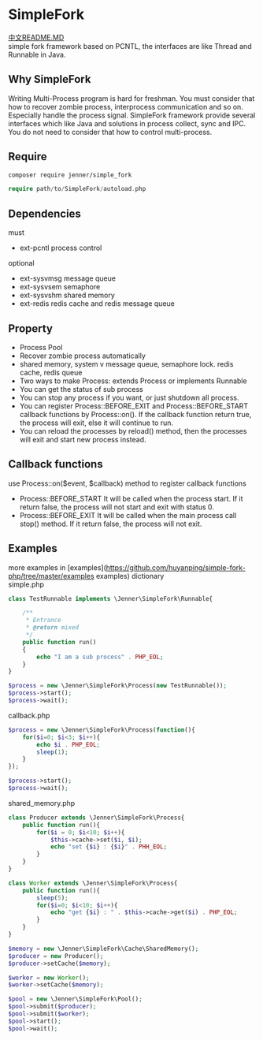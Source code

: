 SimpleFork
===================
[中文README.MD](https://github.com/huyanping/simple-fork-php/blob/master/README.ZH.MD)  
simple fork framework based on PCNTL, the interfaces are like Thread and Runnable in Java.

Why SimpleFork
------------------------
Writing Multi-Process program is hard for freshman. You must consider that how to recover zombie process, interprocess communication and so on. Especially handle the process signal.
SimpleFork framework provide several interfaces which like Java and solutions in process collect, sync and IPC. You do not need to consider that how to control multi-process.

Require
---------------------
```bash
composer require jenner/simple_fork
```
```php
require path/to/SimpleFork/autoload.php
```

Dependencies
----------------------
must  
+ ext-pcntl process control 

optional
+ ext-sysvmsg message queue
+ ext-sysvsem semaphore
+ ext-sysvshm shared memory
+ ext-redis redis cache and redis message queue

Property
---------------------------
+ Process Pool
+ Recover zombie process automatically
+ shared memory, system v message queue, semaphore lock. redis cache, redis queue
+ Two ways to make Process: extends Process or implements Runnable
+ You can get the status of sub process
+ You can stop any process if you want, or just shutdown all process.
+ You can register Process::BEFORE_EXIT and Process::BEFORE_START callback functions by Process::on(). 
If the callback function return true, the process will exit, else it will continue to run.
+ You can reload the processes by reload() method, then the processes will exit and start new process instead.

Callback functions
-------------------------------
use Process::on($event, $callback) method to register callback functions  
+ Process::BEFORE_START It will be called when the process start. If it return false, the process will not start and exit with status 0.
+ Process::BEFORE_EXIT It will be called when the main process call stop() method. If it return false, the process will not exit.


Examples
-------------------------
more examples in [examples](https://github.com/huyanping/simple-fork-php/tree/master/examples examples) dictionary  
simple.php  
```php
class TestRunnable implements \Jenner\SimpleFork\Runnable{

    /**
     * Entrance
     * @return mixed
     */
    public function run()
    {
        echo "I am a sub process" . PHP_EOL;
    }
}

$process = new \Jenner\SimpleFork\Process(new TestRunnable());
$process->start();
$process->wait();
```

callback.php  
```php
$process = new \Jenner\SimpleFork\Process(function(){
    for($i=0; $i<3; $i++){
        echo $i . PHP_EOL;
        sleep(1);
    }
});

$process->start();
$process->wait();
```

shared_memory.php
```php
class Producer extends \Jenner\SimpleFork\Process{
    public function run(){
        for($i = 0; $i<10; $i++){
            $this->cache->set($i, $i);
            echo "set {$i} : {$i}" . PHH_EOL;
        }
    }
}

class Worker extends \Jenner\SimpleFork\Process{
    public function run(){
        sleep(5);
        for($i=0; $i<10; $i++){
            echo "get {$i} : " . $this->cache->get($i) . PHP_EOL;
        }
    }
}

$memory = new \Jenner\SimpleFork\Cache\SharedMemory();
$producer = new Producer();
$producer->setCache($memory);

$worker = new Worker();
$worker->setCache($memory);

$pool = new \Jenner\SimpleFork\Pool();
$pool->submit($producer);
$pool->submit($worker);
$pool->start();
$pool->wait();
```